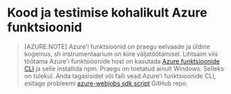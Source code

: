 <properties
    pageTitle="Välja töötada ja kasutada Azure funktsioonide kohalikult | Microsoft Azure'i"
    description="Saate teada, kuidas koodi ja Azure funktsioonid teie kohalikus arvutis testida enne töötavate Azure'i funktsioonid"
    services="functions"
    documentationCenter="na"
    authors="lindydonna"
    manager="erikre"
    editor=""/>

<tags
    ms.service="functions"
    ms.workload="na"
    ms.tgt_pltfrm="multiple"
    ms.devlang="multiple"
    ms.topic="article"
    ms.date="10/25/2016"
    ms.author="donnam"/>

# <a name="how-to-code-and-test-azure-functions-locally"></a>Kood ja testimise kohalikult Azure funktsioonid 

> [AZURE.NOTE] Azure'i funktsioonid on praegu eelvaade ja üldine kogemus, sh instrumentaarium on kiire väljatöötamisel. Lihtsaim viis töötama Azure'i funktsioonide host on kasutada [Azure funktsioonide CLI](https://go.microsoft.com/fwlink/?linkid=832752) ja selle installida npm. Praegu on toetatud ainult Windows. Selleks on tulekul. Anda tagasisidet või faili vead Azure'i funktsioonide CLI, esitage probleemi [azure-webjobs sdk script](https://github.com/Azure/azure-webjobs-sdk-script) GitHub repo. 

